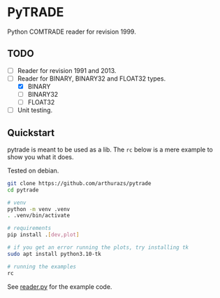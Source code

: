 # PyTRADE

Python COMTRADE reader for revision 1999.

## TODO

- [ ] Reader for revision 1991 and 2013.
- [ ] Reader for BINARY, BINARY32 and FLOAT32 types.
  - [x] BINARY
  - [ ] BINARY32
  - [ ] FLOAT32
- [ ] Unit testing.

## Quickstart

pytrade is meant to be used as a lib. The `rc` below is a mere example to show you what it does.

Tested on debian.

```bash
git clone https://github.com/arthurazs/pytrade
cd pytrade

# venv
python -m venv .venv
. .venv/bin/activate

# requirements
pip install .[dev,plot]

# if you get an error running the plots, try installing tk
sudo apt install python3.10-tk

# running the examples
rc
```

See [reader.py](pytrade/reader.py) for the example code.
